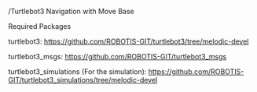 /Turtlebot3 Navigation with Move Base

Required Packages

turtlebot3: 
https://github.com/ROBOTIS-GIT/turtlebot3/tree/melodic-devel

turtlebot3_msgs: 
https://github.com/ROBOTIS-GIT/turtlebot3_msgs

turtlebot3_simulations (For the simulation): 
https://github.com/ROBOTIS-GIT/turtlebot3_simulations/tree/melodic-devel
